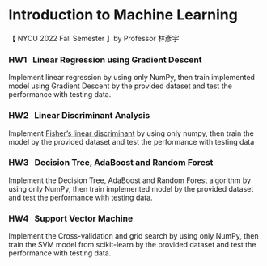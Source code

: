 # Introduction to Machine Learning
【 NYCU 2022 Fall Semester 】by Professor 林彥宇

### HW1 $~$ Linear Regression using Gradient Descent

Implement linear regression by using only NumPy, then train implemented model using Gradient Descent by the provided dataset and test the performance with testing data. 

### HW2 $~$ Linear Discriminant Analysis

Implement [Fisher’s linear discriminant](https://en.wikipedia.org/wiki/Linear_discriminant_analysis) by using only numpy, then train the model by the provided dataset and test the performance with testing data

### HW3 $~$ Decision Tree, AdaBoost and Random Forest

Implement the Decision Tree, AdaBoost and Random Forest algorithm by using only NumPy, then train implemented model by the provided dataset and test the performance with testing data. 

### HW4 $~$ Support Vector Machine

Implement the Cross-validation and grid search by using only NumPy, then train the SVM model from scikit-learn by the provided dataset and test the performance with testing data. 
